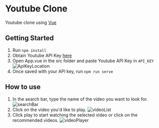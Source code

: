 # Youtube Clone

Youtube clone using [Vue](https://vuejs.org/)

## Getting Started

1. Run `npm install`
2. Obtain Youtube API Key [here](https://developers.google.com/youtube/v3/getting-started)
3. Open App.vue in the src folder and paste Youtube API Key in `API_KEY`
   ![ApiKeyLocation](https://imgur.com/7ev7t6i)
4. Once saved with your API key, run `npm run serve`

## How to use
1. In the search bar, type the name of the video you want to look for.
   ![searchBar](https://imgur.com/LSEu9PX)
2. Click on the video you'd like to play.
   ![videoList](https://imgur.com/IwtsbDU)
3. Click play to start watching the selected video or click on the recommended videos.
   ![videoPlayer](https://imgur.com/zuEYmoK)
